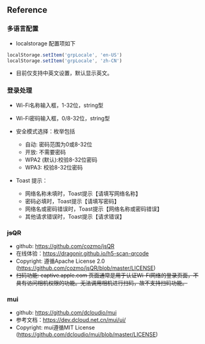 
## Reference

### 多语言配置

* localstorage 配置项如下
```js
localStorage.setItem('grpLocale', 'en-US') 
localStorage.setItem('grpLocale', 'zh-CN')  
```

* 目前仅支持中英文设置，默认显示英文。

### 登录处理

* Wi-Fi名称输入框，1-32位，string型
* Wi-Fi密码输入框，0/8-32位，string型
* 安全模式选择：枚举包括
  * 自动: 密码范围为0或8-32位
  * 开放: 不需要密码
  * WPA2 (默认):校验8-32位密码
  * WPA3: 校验8-32位密码

* Toast 提示：
  * 网络名称未填时，Toast提示【请填写网络名称】
  * 密码必填时，Toast提示【请填写密码】
  * 网络名或密码错误时，Toast提示【网络名称或密码错误】
  * 其他请求错误时，Toast提示【请求错误】

### ~~jsQR~~

* github: https://github.com/cozmo/jsQR
* 在线体验：https://dragonir.github.io/h5-scan-qrcode
* Copyright: 遵循Apache License 2.0 (https://github.com/cozmo/jsQR/blob/master/LICENSE)
* ~~扫码功能: captive.apple.com 页面通常是用于认证Wi-Fi网络的登录页面，不具有访问相机权限的功能。无法调用相机进行扫码，故不支持扫码功能。~~

### mui

* github: https://github.com/dcloudio/mui
* 参考文档：https://dev.dcloud.net.cn/mui/ui/
* Copyright: mui遵循MIT License (https://github.com/dcloudio/mui/blob/master/LICENSE)


